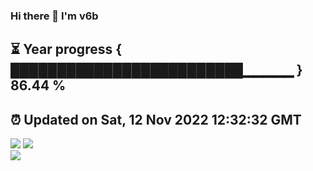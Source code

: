### Hi there 👋  I'm v6b  
⏳ Year progress { █████████████████████████▁▁▁▁▁ } 86.44 %
---
⏰ Updated on Sat, 12 Nov 2022 12:32:32 GMT
---
![](https://github-readme-stats.vercel.app/api?username=v6b&bg_color=30,e96443,904e95&title_color=fff&text_color=fff&layout=compact)
![](https://github-readme-stats.vercel.app/api/top-langs/?username=v6b&layout=compact&bg_color=30,e96443,904e95&title_color=fff&text_color=fff)  
![](https://gcore.jsdelivr.net/gh/v6b/v6b@main/assets/github-contribution-grid-snake.svg)

